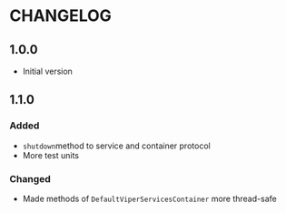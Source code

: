 # CHANGELOG

## 1.0.0
* Initial version

## 1.1.0
### Added
* ```shutdown```method to service and container protocol
* More test units

### Changed
* Made methods of ```DefaultViperServicesContainer``` more thread-safe

